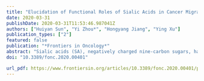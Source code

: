 ```yaml
---
title: "Elucidation of Functional Roles of Sialic Acids in Cancer Migration"
date: 2020-03-31
publishDate: 2020-03-31T11:53:46.987041Z
authors: ["Huiyan Sun", "Yi Zhou*", "Hongyang Jiang", "Ying Xu"]
publication_types: ["2"]
featured: false
publication: "*Frontiers in Oncology*"
abstract: "Sialic acids (SA), negatively charged nine-carbon sugars, have long been implicated in cancer metastasis since 1960's but its detailed functional roles remain elusive. We present a computational analysis of transcriptomic data of cancer vs. control tissues of eight types in TCGA, aiming to elucidate the possible reason for the increased production and utilization of SAs in cancer and their possible driving roles in cancer migration. Our analyses have revealed for all cancer types:\n\n1. the synthesis and deployment enzymes of SAs are persistently up-regulated throughout the progression for all but one cancer type; and \n2. gangliosides, of which SAs are part, tend to converge to specific types that allow SAs to pack at high densities on cancer cell surface as a cancer advances.\n\nStatistical and modeling analyses suggest that \n\n1. a highly plausible reason for the increased syntheses of SAs is to produce net protons, used for neutralizing the $OH^-$ persistently generated by elevated intracellular iron metabolism coupled with chronic inflammation in cancer tissues;\n2. the level of SA accumulation on cancer cell surface strongly correlates with the stage of cancer migration, as well as multiple migration-related characteristics such as altered cell-cell adhesion, mechanical stress, cell protrusion, and contraction; and\n3. the pattern of SA deployment correlates with the 5-year survival rate of a cancer type.\n\nOverall, our study provides strong evidence for that the continuous accumulation of SAs on cancer cell surface gives rise to increasingly stronger cell-cell repulsion due to their negative charges, leading to cell deformation by electrostatic force-induced mechanical compression, which is known to be able to drive cancer cell migration established by recent studies."
doi: "10.3389/fonc.2020.00401"

url_pdf: https://www.frontiersin.org/articles/10.3389/fonc.2020.00401/pdf
---
```

